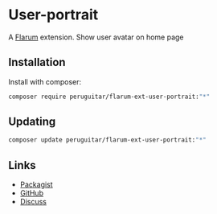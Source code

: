 # User-portrait

A [Flarum](http://flarum.org) extension. Show user avatar on home page

## Installation

Install with composer:

```sh
composer require peruguitar/flarum-ext-user-portrait:"*"
```

## Updating

```sh
composer update peruguitar/flarum-ext-user-portrait:"*"
```

## Links

- [Packagist](https://packagist.org/packages/peruguitar/flarum-ext-user-portrait)
- [GitHub](https://github.com/Anexsoft/peruguitar-flarum-ext-user-portrait)
- [Discuss](https://discuss.flarum.org/d/32404-peru-guitar-user-portrait)
